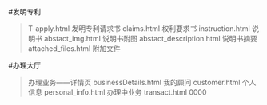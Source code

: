 #发明专利
>T-apply.html 发明专利请求书
>claims.html  权利要求书
>instruction.html 说明书
>abstact_img.html 说明书附图
>abstact_description.html 说明书摘要
>attached_files.html 附加文件

#办理大厅
>办理业务——详情页 businessDetails.html
>我的顾问 customer.html
>个人信息 personal_info.html
>办理中业务 transact.html
>0000
